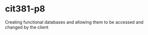 # cit381-p8
Creating functional databases and allowing them to be accessed and changed by the client
